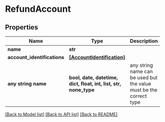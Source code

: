 # RefundAccount


## Properties
Name | Type | Description | Notes
------------ | ------------- | ------------- | -------------
**name** | **str** |  | [optional] 
**account_identifications** | [**[AccountIdentification]**](AccountIdentification.md) |  | [optional] 
**any string name** | **bool, date, datetime, dict, float, int, list, str, none_type** | any string name can be used but the value must be the correct type | [optional]

[[Back to Model list]](../README.md#documentation-for-models) [[Back to API list]](../README.md#documentation-for-api-endpoints) [[Back to README]](../README.md)


